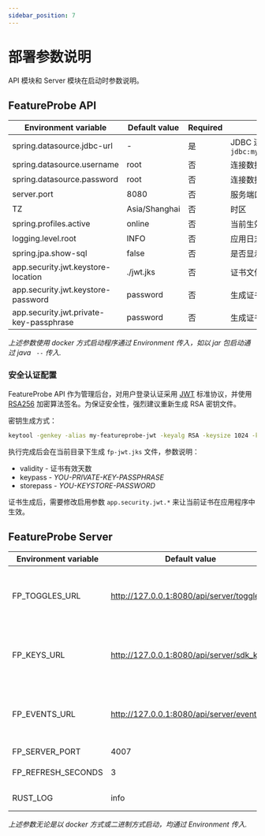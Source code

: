 ```yaml
---
sidebar_position: 7
---
```


# 部署参数说明

API 模块和 Server 模块在启动时参数说明。

## FeatureProbe API

| **Environment variable**                | **Default value** | Required | **Description**                                              |
| --------------------------------------- | ----------------- | -------- | ------------------------------------------------------------ |
| spring.datasource.jdbc-url              | -                 | 是       | JDBC 连接地址。示例：`jdbc:mysql://{database_ip:port}/{database_name}` |
| spring.datasource.username              | root              | 否       | 连接数据库用户名                                             |
| spring.datasource.password              | root              | 否       | 连接数据库密码                                               |
| server.port                             | 8080              | 否       | 服务端口                                                     |
| TZ                                      | Asia/Shanghai     | 否       | 时区                                                         |
| spring.profiles.active                  | online            | 否       | 当前生效的 profile                                           |
| logging.level.root                      | INFO              | 否       | 应用日志级别； `INFO`/`ERROR`/`WARN`/`DEBUG`                  |
| spring.jpa.show-sql                     | false             | 否       | 是否显示执行时的 SQL 语句                                    |
| app.security.jwt.keystore-location      | ./jwt.jks         | 否       | 证书文件路径                                                 |
| app.security.jwt.keystore-password      | password          | 否       | 生成证书时 storepass                                         |
| app.security.jwt.private-key-passphrase | password          | 否       | 生成证书时的 keypass                                         |

*上述参数使用 docker 方式启动程序通过 Environment 传入，如以 jar 包启动通过 java ` --` 传入.*

### 安全认证配置

FeatureProbe API 作为管理后台，对用户登录认证采用 [JWT](https://jwt.io/) 标准协议，并使用 [RSA256](https://de.wikipedia.org/wiki/RSA-Kryptosystem) 加密算法签名。为保证安全性，强烈建议重新生成 RSA 密钥文件。

密钥生成方式：

```bash
keytool -genkey -alias my-featureprobe-jwt -keyalg RSA -keysize 1024 -keystore fp-jwt.jks -validity 365 -keypass YOU-PRIVATE-KEY-PASSPHRASE -storepass YOU-KEYSTORE-PASSWORD
```

执行完成后会在当前目录下生成 `fp-jwt.jks` 文件，参数说明：

- validity - 证书有效天数
- keypass - *YOU-PRIVATE-KEY-PASSPHRASE*
- storepass - *YOU-KEYSTORE-PASSWORD*

证书生成后，需要修改启用参数 `app.security.jwt.*` 来让当前证书在应用程序中生效。

## FeatureProbe Server

| **Environment variable** | **Default value**                         | Required | **Description**                                        |
| ------------------------ | ----------------------------------------- | -------- | ------------------------------------------------------ |
| FP_TOGGLES_URL           | http://127.0.0.1:8080/api/server/toggles  | 是       | 连接的 FeatureProbe API 服务地址；用于拉取开关         |
| FP_KEYS_URL              | http://127.0.0.1:8080/api/server/sdk_keys | 是       | 连接的 FeatureProbe API 服务地址；用于拉取 sdk key     |
| FP_EVENTS_URL            | http://127.0.0.1:8080/api/server/events   | 是       | 连接的 FeatureProbe API 服务地址；用于上报开关访问事件 |
| FP_SERVER_PORT           | 4007                                      | 否       | 服务端口                                               |
| FP_REFRESH_SECONDS       | 3                                         | 否       | 轮询拉取开关间隔时间                                   |
| RUST_LOG                 | info                                      | 否       | 应用日志级别;  `info`/`error`                          |

*上述参数无论是以 docker 方式或二进制方式启动，均通过 Environment 传入.*

